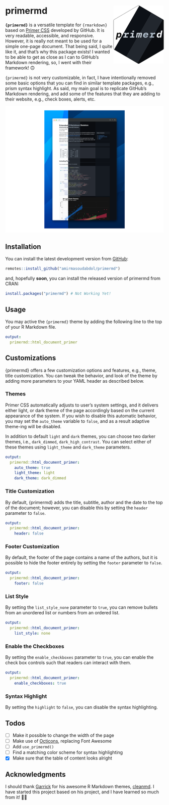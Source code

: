 
<!-- README.md is generated from README.Rmd. Please edit this file -->

# primermd <img src="man/figures/logo.png" width="160" align="right"/>

**`{primermd}`** is a versatile template for `{rmarkdown}` based on
[Primer CSS](http://primer.style/css/) developed by GitHub. It is very
readable, accessible, and responsive. However, it is really not meant to
be used for a simple one-page document. That being said, I quite like
it, and that’s why this package exists! I wanted to be able to get as
close as I can to GitHub’s Markdown rendering, so, I went with their
framework! 🙃

`{primermd}` is not very customizable, in fact, I have intentionally
removed some basic options that you can find in similar template
packages, e.g., prism syntax highlight. As said, my main goal is to
replicate GitHub’s Markdown rendering, and add some of the features that
they are adding to their website, e.g., check boxes, alerts, etc.

![](man/figures/comparison.png)

## Installation

You can install the latest development version from
[GitHub](https://github.com/amirmasoudabdol/primermd/):

``` r
remotes::install_github("amirmasoudabdol/primermd")
```

and, hopefully **soon**, you can install the released version of
primermd from CRAN:

``` r
install.packages("primermd") # Not Working Yet!
```

## Usage

You may active the `{primermd}` theme by adding the following line to
the top of your R Markdown file.

``` yaml
output: 
  primermd::html_document_primer
```

## Customizations

{primermd} offers a few customization options and features, e.g., theme,
title customization. You can tweak the behavior, and look of the theme
by adding more parameters to your YAML header as described below.

### Themes

Primer CSS automatically adjusts to user’s system settings, and it
delivers either light, or dark theme of the page accordingly based on
the current appearance of the system. If you wish to disable this
automatic behavior, you may set the `auto_theme` variable to `false`,
and as a result adaptive theme-ing will be disabled.

In addition to default `light` and `dark` themes, you can choose two
darker themes, i.e., `dark_dimmed`, `dark_high_contrast`. You can select
either of these themes using `light_theme` and `dark_theme` parameters.

``` yaml
output: 
  primermd::html_document_primer:
    auto_theme: true
    light_theme: light
    dark_theme: dark_dimmed
```

### Title Customization

By default, {primermd} adds the title, subtitle, author and the date to
the top of the document; however, you can disable this by setting the
`header` parameter to `false`.

``` yaml
output: 
  primermd::html_document_primer:
    header: false
```

### Footer Customization

By default, the footer of the page contains a name of the authors, but
it is possible to hide the footer entirely by setting the `footer`
parameter to `false`.

``` yaml
output: 
  primermd::html_document_primer:
    footer: false
```

### List Style

By setting the `list_style_none` parameter to `true`, you can remove
bullets from an unordered list or numbers from an ordered list.

``` yaml
output: 
  primermd::html_document_primer:
    list_style: none
```

### Enable the Checkboxes

By setting the `enable_checkboxes` parameter to `true`, you can enable
the check box controls such that readers can interact with them.

``` yaml
output: 
  primermd::html_document_primer:
    enable_checkboxes: true
```

### Syntax Highlight

By setting the `highlight` to `false`, you can disable the syntax
highlighting.

## Todos

-   [ ] Make it possible to change the width of the page
-   [ ] Make use of [Octicons](https://primer.style/octicons/),
    replacing Font Awesome
-   [ ] Add `use_primermd()`
-   [ ] Find a matching color scheme for syntax highlighting
-   [x] Make sure that the table of content looks alright

## Acknowledgments

I should thank [Garrick](https://github.com/gadenbuie) for his awesome R
Markdown themes, [cleanmd](https://github.com/gadenbuie/cleanrmd). I
have started this project based on his project, and I have learned so
much from it! 🙏🏼
